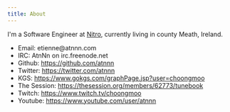 ```yaml
---
title: About
---
```


I'm a Software Engineer at [Nitro](https://gonitro.com), currently living in county Meath, Ireland.

* Email: <div position="relative" style="display:inline-block">atnnn.com <div style="float:left">etienne@</div></div>
* IRC: AtnNn on irc.freenode.net
* Github: <https://github.com/atnnn>
* Twitter: <https://twitter.com/atnnn>
* KGS: <https://www.gokgs.com/graphPage.jsp?user=choongmoo>
* The Session: <https://thesession.org/members/62773/tunebook>
* Twitch: <https://www.twitch.tv/choongmoo>
* Youtube: <https://www.youtube.com/user/atnnn>
